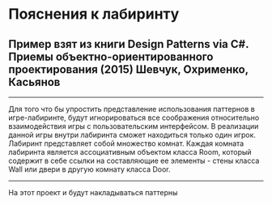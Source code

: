 ﻿# Пояснения к лабиринту

## Пример взят из книги Design Patterns via C#. Приемы объектно-ориентированного проектирования (2015) Шевчук, Охрименко, Касьянов

---

Для того что бы упростить представление использования паттернов в игре-лабиринте, будут
игнорироваться все соображения относительно взаимодействия игры с пользовательским интерфейсом.
В реализации данной игры внутри лабиринта сможет находиться только один игрок. Лабиринт 
представляет собой множество комнат. Каждая комната лабиринта является ассоциативным объектом
класса Room, который содержит в себе ссылки на составляющие ее элементы - стены класса Wall или двери
в другую комнату класса Door.

---

На этот проект и будут накладываться паттерны